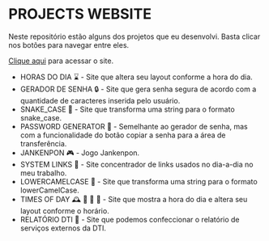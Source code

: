# PROJECTS WEBSITE

Neste repositório estão alguns dos projetos que eu desenvolvi. Basta clicar nos botões para navegar entre eles.

[Clique aqui](https://tthiagocarlosdev.github.io/projects_website/) para acessar o site.

- HORAS DO DIA  :hourglass: - Site que altera seu layout conforme a hora do dia.
- GERADOR DE SENHA  :lock: - Site que gera senha segura de acordo com a quantidade de caracteres inserida pelo usuário.
- SNAKE_CASE :snake: - Site que transforma uma string para o formato snake_case.
- PASSWORD GENERATOR :closed_lock_with_key: - Semelhante ao gerador de senha, mas com a funcionalidade do botão copiar a senha para a área de transferência.
- JANKENPON :video_game: - Jogo Jankenpon.
- SYSTEM LINKS :link: - Site concentrador de links usados no dia-a-dia no meu trabalho.
- LOWERCAMELCASE :camel: - Site que transforma uma string para o formato lowerCamelCase.
- TIMES OF DAY :mantelpiece_clock: :sunrise: :city_sunset: :night_with_stars: - Site que mostra a hora do dia e altera seu layout conforme o horário.
- RELATÓRIO DTI :page_facing_up: - Site que podemos confeccionar o relatório de serviços externos da DTI.

